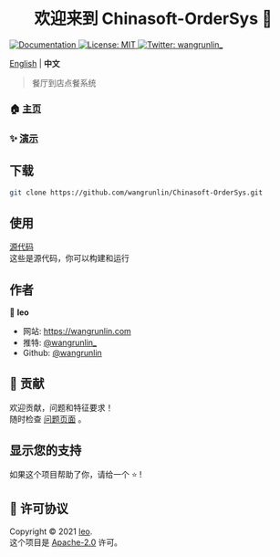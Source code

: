<h1 align="center">欢迎来到 Chinasoft-OrderSys 👋</h1>
<p>
  <a href="https://wangrunlin.github.io/Chinasoft-OrderSys" target="_blank">
    <img alt="Documentation" src="https://img.shields.io/badge/documentation-yes-brightgreen.svg" />
  </a>
  <a href="LICENSE" target="_blank">
    <img alt="License: MIT" src="https://img.shields.io/badge/License-MIT-yellow.svg" />
  </a>
  <a href="https://twitter.com/wangrunlin_" target="_blank">
    <img alt="Twitter: wangrunlin_" src="https://img.shields.io/twitter/follow/wangrunlin_.svg?style=social" />
  </a>
</p>

[English](README.md) | **中文**

> 餐厅到店点餐系统

### 🏠 [主页](https://wangrunlin.github.io/Chinasoft-OrderSys)

### ✨ [演示](https://wangrunlin.github.io/Chinasoft-OrderSys)

## 下载

```sh
git clone https://github.com/wangrunlin/Chinasoft-OrderSys.git
```

## 使用

[源代码](https://github.com/wangrunlin/Chinasoft-OrderSys)  
这些是源代码，你可以构建和运行

## 作者

👤 **leo**

* 网站: https://wangrunlin.com
* 推特: [@wangrunlin_](https://twitter.com/wangrunlin_)
* Github: [@wangrunlin](https://github.com/wangrunlin)

## 🤝 贡献

欢迎贡献，问题和特征要求！<br />随时检查 [问题页面](https://github.com/wangrunlin/Chinasoft-OrderSys/issues) 。

## 显示您的支持

如果这个项目帮助了你，请给一个 ⭐️ !

## 📝 许可协议

Copyright © 2021 [leo](https://github.com/wangrunlin).<br />
这个项目是 [Apache-2.0](LICENSE) 许可。
